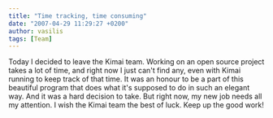 ```yaml
---
title: "Time tracking, time consuming"
date: "2007-04-29 11:29:27 +0200"
author: vasilis
tags: [Team]
---
```


Today I decided to leave the Kimai team.
Working on an open source project takes a lot of time, and right now I just can't find any, even with Kimai running to keep track of that time.
It was an honour to be a part of this beautiful program that does what it's supposed to do in such an elegant way.
And it was a hard decision to take. But right now, my new job needs all my attention.
I wish the Kimai team the best of luck. Keep up the good work!
